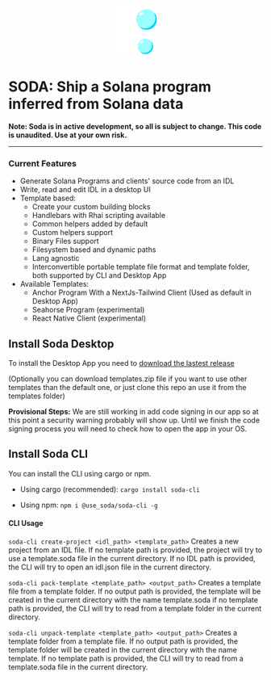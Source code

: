 
<p  align="center">

<img  src="https://github.com/Web3-Builders-Alliance/soda/blob/main/ui/src-tauri/icons/icon.png?raw=true"  width="100">

</p>
  

# SODA: Ship a Solana program inferred from Solana data


 **Note: Soda is in active development, so all is subject to change. This code is unaudited. Use at your own risk.**
  
---
### Current Features
-  Generate Solana Programs and clients' source code from an IDL
-  Write, read and edit IDL in a desktop UI
-  Template based:
	- Create your custom building blocks
	- Handlebars with Rhai scripting available
	- Common helpers added by default
	- Custom helpers support
	- Binary Files support
	- Filesystem based and dynamic paths
	- Lang agnostic
	- Interconvertible portable template file format and template folder, both supported by CLI and Desktop App 
-  Available Templates:
	- Anchor Program With a NextJs-Tailwind Client (Used as default in Desktop App)
	- Seahorse Program (experimental)
	- React Native Client (experimental)

## Install Soda Desktop
  

To install the Desktop App you need to [download the lastest release](https://github.com/Web3-Builders-Alliance/soda/releases)

(Optionally you can download templates.zip file if you want to use other templates than the default one, or just clone this repo an use it from the templates folder)

**Provisional Steps:** We are still working in add code signing in our app so at this point a security warning probably will show up. Until we finish the code signing process you will need to check how to open the app in your OS.

## Install Soda CLI

You can install the CLI using cargo or npm.
- Using cargo (recommended):
```cargo install soda-cli```

- Using npm:
```npm i @use_soda/soda-cli -g```

#### CLI Usage

```soda-cli create-project <idl_path> <template_path>```
Creates a new project from an IDL file.
If no template path is provided, the project will try to use a template.soda file in the current directory.
If no IDL path is provided, the CLI will try to open an idl.json file in the current directory.

```soda-cli pack-template <template_path> <output_path>```
Creates a template file from a template folder.
If no output path is provided, the template will be created in the current directory with the name template.soda
if no template path is provided, the CLI will try to read from a template folder in the current directory.

```soda-cli unpack-template <template_path> <output_path>```
Creates a template folder from a template file.
If no output path is provided, the template folder will be created in the current directory with the name template.
If no template path is provided, the CLI will try to read from a template.soda file in the current directory.